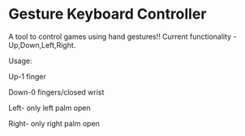# Gesture Keyboard Controller
A tool to control games using hand gestures!!
Current functionality - Up,Down,Left,Right.

Usage:

Up-1 finger

Down-0 fingers/closed wrist

Left- only left palm open

Right- only right palm open
